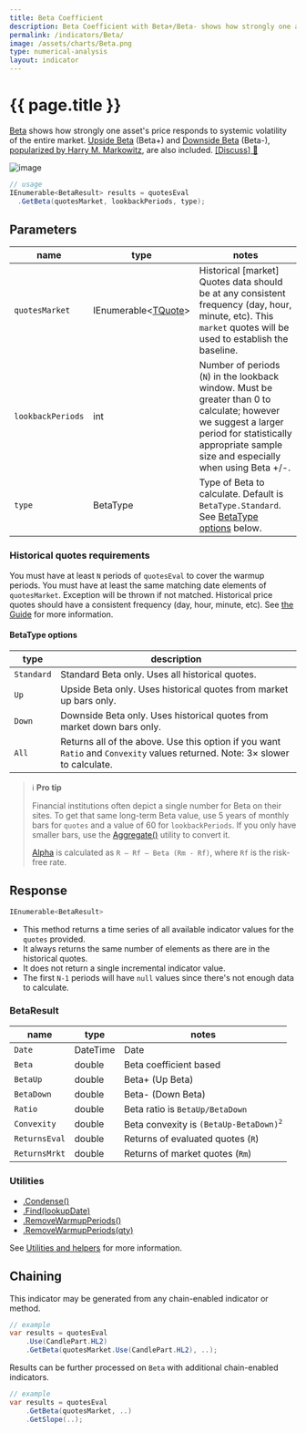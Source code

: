 ```yaml
---
title: Beta Coefficient
description: Beta Coefficient with Beta+/Beta- shows how strongly one asset's price responds to systemic volatility of the entire market.  Upside Beta (Beta+) and Downside Beta (Beta-),  popularized by Harry M. Markowitz, are also included.
permalink: /indicators/Beta/
image: /assets/charts/Beta.png
type: numerical-analysis
layout: indicator
---
```


# {{ page.title }}

[Beta](https://en.wikipedia.org/wiki/Beta_(finance)) shows how strongly one asset's price responds to systemic volatility of the entire market.  [Upside Beta](https://en.wikipedia.org/wiki/Upside_beta) (Beta+) and [Downside Beta](https://en.wikipedia.org/wiki/Downside_beta) (Beta-), [popularized by Harry M. Markowitz](https://www.jstor.org/stable/j.ctt1bh4c8h), are also included.
[[Discuss] :speech_balloon:]({{site.github.repository_url}}/discussions/268 "Community discussion about this indicator")

![image]({{site.baseurl}}{{page.image}})

```csharp
// usage
IEnumerable<BetaResult> results = quotesEval
  .GetBeta(quotesMarket, lookbackPeriods, type);
```

## Parameters

| name | type | notes
| -- |-- |--
| `quotesMarket` | IEnumerable\<[TQuote]({{site.baseurl}}/guide/#historical-quotes)\> | Historical [market] Quotes data should be at any consistent frequency (day, hour, minute, etc).  This `market` quotes will be used to establish the baseline.
| `lookbackPeriods` | int | Number of periods (`N`) in the lookback window.  Must be greater than 0 to calculate; however we suggest a larger period for statistically appropriate sample size and especially when using Beta +/-.
| `type` | BetaType | Type of Beta to calculate.  Default is `BetaType.Standard`. See [BetaType options](#betatype-options) below.

### Historical quotes requirements

You must have at least `N` periods of `quotesEval` to cover the warmup periods.  You must have at least the same matching date elements of `quotesMarket`.  Exception will be thrown if not matched.  Historical price quotes should have a consistent frequency (day, hour, minute, etc).  See [the Guide]({{site.baseurl}}/guide/#historical-quotes) for more information.

#### BetaType options

| type | description
|-- |--
| `Standard` | Standard Beta only.  Uses all historical quotes.
| `Up` | Upside Beta only.  Uses historical quotes from market up bars only.
| `Down` | Downside Beta only.  Uses historical quotes from market down bars only.
| `All` | Returns all of the above.  Use this option if you want `Ratio` and `Convexity` values returned.  Note: 3× slower to calculate.

> :information_source: **Pro tip**
>
> Financial institutions often depict a single number for Beta on their sites.  To get that same long-term Beta value, use 5 years of monthly bars for `quotes` and a value of 60 for `lookbackPeriods`.  If you only have smaller bars, use the [Aggregate()]({{site.baseurl}}/utilities#resize-quote-history) utility to convert it.
>
> [Alpha](https://en.wikipedia.org/wiki/Alpha_(finance)) is calculated as `R – Rf – Beta (Rm - Rf)`, where `Rf` is the risk-free rate.

## Response

```csharp
IEnumerable<BetaResult>
```

- This method returns a time series of all available indicator values for the `quotes` provided.
- It always returns the same number of elements as there are in the historical quotes.
- It does not return a single incremental indicator value.
- The first `N-1` periods will have `null` values since there's not enough data to calculate.

### BetaResult

| name | type | notes
| -- |-- |--
| `Date` | DateTime | Date
| `Beta` | double | Beta coefficient based
| `BetaUp` | double | Beta+ (Up Beta)
| `BetaDown` | double | Beta- (Down Beta)
| `Ratio` | double | Beta ratio is `BetaUp/BetaDown`
| `Convexity` | double | Beta convexity is <code>(BetaUp-BetaDown)<sup>2</sup></code>
| `ReturnsEval` | double | Returns of evaluated quotes (`R`)
| `ReturnsMrkt` | double | Returns of market quotes (`Rm`)

### Utilities

- [.Condense()]({{site.baseurl}}/utilities#condense)
- [.Find(lookupDate)]({{site.baseurl}}/utilities#find-indicator-result-by-date)
- [.RemoveWarmupPeriods()]({{site.baseurl}}/utilities#remove-warmup-periods)
- [.RemoveWarmupPeriods(qty)]({{site.baseurl}}/utilities#remove-warmup-periods)

See [Utilities and helpers]({{site.baseurl}}/utilities#utilities-for-indicator-results) for more information.

## Chaining

This indicator may be generated from any chain-enabled indicator or method.

```csharp
// example
var results = quotesEval
    .Use(CandlePart.HL2)
    .GetBeta(quotesMarket.Use(CandlePart.HL2), ..);
```

Results can be further processed on `Beta` with additional chain-enabled indicators.

```csharp
// example
var results = quotesEval
    .GetBeta(quotesMarket, ..)
    .GetSlope(..);
```
